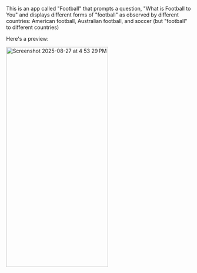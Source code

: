 This is an app called "Football" that prompts a question, "What is Football to You" and displays different forms 
of "football" as observed by different countries: American football, Australian football, and soccer (but "football"
to different countries) 

Here's a preview: 

<img width="277" height="597" alt="Screenshot 2025-08-27 at 4 53 29 PM" src="https://github.com/user-attachments/assets/c3aba965-0d7c-48dd-a6a2-9ab9d2011d46" />

